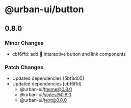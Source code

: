 # @urban-ui/button

## 0.8.0

### Minor Changes

- cbf6ffd: add :rocket: interactive button and link components

### Patch Changes

- Updated dependencies [5bf8d05]
- Updated dependencies [cbf6ffd]
  - @urban-ui/theme@0.8.0
  - @urban-ui/styles@0.8.0
  - @urban-ui/text@0.8.0
